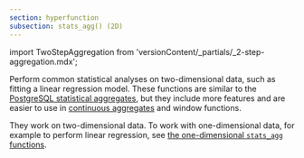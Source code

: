 ```yaml
---
section: hyperfunction
subsection: stats_agg() (2D)
---
```


import TwoStepAggregation from 'versionContent/_partials/_2-step-aggregation.mdx';

Perform common statistical analyses on two-dimensional data, such as fitting a
linear regression model. These functions are similar to the [PostgreSQL
statistical aggregates][pg-stats-aggs], but they include more features and are
easier to use in [continuous aggregates][caggs] and window functions.

They work on two-dimensional data. To work with one-dimensional data, for
example to perform linear regression, see [the one-dimensional `stats_agg`
functions][stats_agg-1d].

<TwoStepAggregation />

[caggs]: /timescaledb/:currentVersion:/how-to-guides/continuous-aggregates/
[pg-stats-aggs]:
    https://www.postgresql.org/docs/current/functions-aggregate.html#FUNCTIONS-AGGREGATE-STATISTICS-TABLE
[stats_agg-1d]: /api/:currentVersion:/hyperfunctions/statistical-aggregates/stats_agg-1d/
